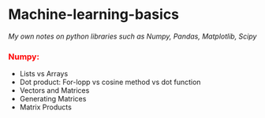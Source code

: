 # Machine-learning-basics
*My own notes on python libraries such as Numpy, Pandas, Matplotlib, Scipy*
### <font color=red>Numpy:</font>
- Lists vs Arrays
- Dot product: For-lopp vs cosine method vs dot function
- Vectors and Matrices
- Generating Matrices
- Matrix Products
